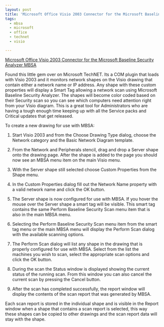 ```yaml
---
layout: post
title: 'Microsoft Office Visio 2003 Connector for the Microsoft Baseline Security Analyzer MBSA'
tags:
  - mbsa
  - microsoft
  - office
  - technet
  - visio

---
```


<a href="http://www.microsoft.com/technet/security/tools/mbsavisio.mspx">Microsoft Office Visio 2003 Connector for the Microsoft Baseline Security Analyzer MBSA</a>

Found this little gem over on Microsoft TechNET. Its a COM plugin that loads with Visio 2003 and it monitors network shapes on the Visio drawing that contain either a network name or IP address. Any shape with these custom properties will display a Smart Tag allowing a network scan using Microsoft Baseline Security Analyzer. The shapes will become color coded based on their Security scan so you can see which computers need attention right from your Visio diagram. This is a great tool for Administrators who are having a tough enough time keeping up with all the Service packs and Critical updates that get released.

To create a new drawing for use with MBSA:
1. Start Visio 2003 and from the Choose Drawing Type dialog, choose the Network category and the Basic Network Diagram template.

2. From the Network and Peripherals stencil, drag and drop a Server shape onto the drawing page. After the shape is added to the page you should now see an MBSA menu item on the main Visio menu.

3. With the Server shape still selected choose Custom Properties from the Shape menu.

4. In the Custom Properties dialog fill out the Network Name property with a valid network name and click the OK button.

5. The Server shape is now configured for use with MBSA. If you hover the mouse over the Server shape a smart tag will be visible. This smart tag contains the same Perform Baseline Security Scan menu item that is also in the main MBSA menu.

6. Selecting the Perform Baseline Security Scan menu item from the smart tag menu or the main MBSA menu will display the Perform Scan dialog with the available scanning options.

7. The Perform Scan dialog will list any shape in the drawing that is properly configured for use with MBSA. Select from the list the machines you wish to scan, select the appropriate scan options and click the OK button.

8. During the scan the Status window is displayed showing the current status of the running scan. From this window you can also cancel the current scan by pressing the Cancel button.

9. After the scan has completed successfully, the report window will display the contents of the scan report that was generated by MBSA.

Each scan report is stored in the individual shape and is visible in the Report window when a shape that contains a scan report is selected, this way these shapes can be copied to other drawings and the scan report data will stay with the shape.
<!-- technorati tags start -->
<!-- technorati tags end -->
